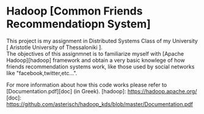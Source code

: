 # Hadoop [Common Friends Recommendatiopn System]
This project is my assignment in Distributed Systems Class of my University [ Aristotle University of Thessaloniki ].  
The objectives of this assignmnet is to familiarize myself with [Apache Hadoop][hadoop] framework and obtain a very basic knowlege of how friends recommendation systems work, like those used by social networks like "facebook,twitter,etc...".  

For more information about how this code works please refer to [Documentation.pdf][doc] (in Greek).
[hadoop]: https://hadoop.apache.org/
[doc]: https://github.com/asterisch/hadoop_kds/blob/master/Documentation.pdf
